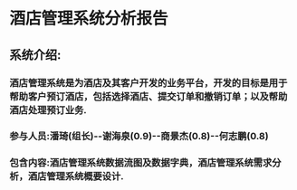 # 酒店管理系统分析报告
## 系统介绍:
### 酒店管理系统是为酒店及其客户开发的业务平台，开发的目标是用于帮助客户预订酒店，包括选择酒店、提交订单和撤销订单；以及帮助酒店处理预订业务.
### 参与人员:潘琦(组长)--谢海泉(0.9)--商景杰(0.8)--何志鹏(0.8)
### 包含内容:酒店管理系统数据流图及数据字典，酒店管理系统需求分析，酒店管理系统概要设计.
